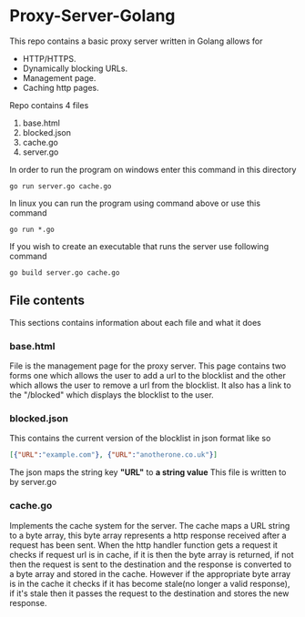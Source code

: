 # Proxy-Server-Golang
This repo contains a basic proxy server written in Golang allows for

* HTTP/HTTPS.
* Dynamically blocking URLs.
* Management page.
* Caching http pages.

Repo contains 4 files

1. base.html
2. blocked.json
3. cache.go
4. server.go

In order to run the program on windows enter this command in this directory
```
go run server.go cache.go
```

In linux you can run the program using command above or use this command

```
go run *.go
```
If you wish to create an executable that runs the server use following command
```
go build server.go cache.go
```

## File contents
This sections contains information about each file and what it does

### base.html
File is the management page for the proxy server. This page contains two forms
one which allows the user to add a url to the blocklist and the other which allows the user to remove a url from the blocklist. It also has a link to the "/blocked" which displays the blocklist to the user.

### blocked.json
This contains the current version of the blocklist in json format like so
```json
[{"URL":"example.com"}, {"URL":"anotherone.co.uk"}]
```
The json maps the string key **"URL"** to **a string value**
This file is written to by server.go

### cache.go
Implements the cache system for the server. The cache maps a URL string to a byte array, this byte array represents a http response received after a request has been sent. When the http handler function gets a request it checks if request url is in cache, if it is then the byte array is returned, if not then the request is sent to the destination and the response is converted to a byte array and stored in the cache. However if the appropriate byte array is in the cache it checks if it has become stale(no longer a valid response), if it's stale then it passes the request to the destination and stores the new response.
